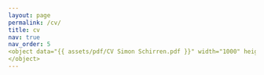 ```yaml
---
layout: page
permalink: /cv/
title: cv
nav: true
nav_order: 5
<object data="{{ assets/pdf/CV Simon Schirren.pdf }}" width="1000" height="1000" type='application/pdf'/>
</object>
---
```

